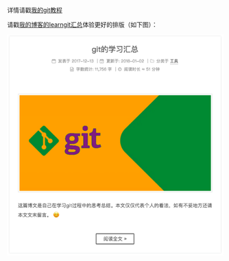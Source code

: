 
详情请戳[我的git教程](./my_git_course.md)

请戳[我的博客的learngit汇总](http://reng99.cc/2017/12/13/git-learning/)体验更好的排版（如下图）：

![learn_git](./learn_git.png)
